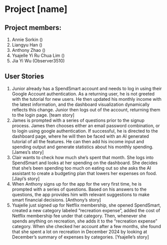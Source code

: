 # Project [name]

## Project members: 

1. Annie Sorkin ()
2. Liangyu Han ()
3. Anthony Zhao ()
4. Ysajelle Yi Ru Chua Lim ()
5. Jia Yi Wu (Observer3510)

## User Stories

1. Junior already has a SpendSmart account and needs to log in using their Google Account authentication. As a returning user, he is not greeted with the tutorial for new users. He then updated his monthly income with the latest information, and the dashboard visualization dynamically reflects this change. Junior then logs out of the account, returning them to the login page. [team story]
2. James is prompted with a series of questions prior to the signup process. James then chooses either an email password combination, or to login using google authentication. If successful, he is directed to the dashboard page, where he will then be faced with an AI generated tutorial of all the features. He can then add his income input and spending output and generate statistics about his monthly spending. [James’s story]
3. Clair wants to check how much she’s spent that month. She logs into SpendSmart and looks at her spending on the dashboard. She decides that she’s been spending too much on eating out so she asks the AI assistant to create a budgeting plan that lowers her expenses on food. [Jiayi’s story]
4. When Anthony signs up for the app for the very first time, he is prompted with a series of questions. Based on his answers to the questions, the app provides him with relevant suggestions to make smart financial decisions. [Anthony’s story]
5. Ysajelle just signed up for Netflix membership, she opened SpendSmart, created a new category labeled “recreation expense”, added the cost of Netflix membership fee under that category. Then, whenever she spends anything on recreation, she adds it to the “recreation expense” category. When she checked her account after a few months, she found that she spent a lot on recreation in December 2024 by looking at December’s summary of expenses by categories. [Ysajelle’s story]
